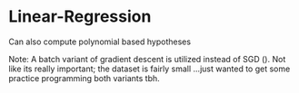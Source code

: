 # Linear-Regression
Can also compute polynomial based hypotheses

Note: A batch variant of gradient descent is utilized instead of SGD (). Not like its really important; the dataset is fairly small  ...just wanted to get some practice programming both variants tbh. 

